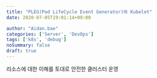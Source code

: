 ```yaml
---
title: "PLEG(Pod LifeCycle Event Generator)와 Kubelet"
date: 2020-07-05T19:01:14+09:00

author: "Aidan.bae"
categories: ['Server', 'DevOps']
tags: ['k8s', 'debug']
noSummary: false
draft: true
---
```


리소스에 대한 이해를 토대로 안전한 클러스터 운영
